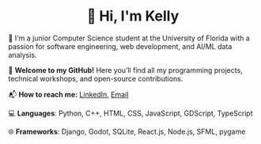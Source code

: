 <h1 align="center">👋 Hi, I'm Kelly</h1>

🏫 I'm a junior Computer Science student at the University of Florida with a passion for software engineering, web development, and AI/ML data analysis.

🎉 **Welcome to my GitHub!** Here you’ll find all my programming projects, technical workshops, and open-source contributions.

📬 **How to reach me:** [LinkedIn](https://linkedin.com/in/kellyltran), [Email](mailto:kellyltran04@gmail.com)

💻 **Languages**: Python, C++, HTML, CSS, JavaScript, GDScript, TypeScript

🌐 **Frameworks**: Django, Godot, SQLite, React.js, Node.js, SFML, pygame
